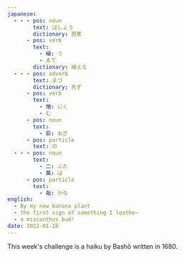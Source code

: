 ```yaml
---
japanese:
  - - - pos: noun
        text: ばしょう
        dictionary: 芭蕉
      - pos: verb
        text:
          - 植: う
          - ゑて
        dictionary: 植える
  - - - pos: adverb
        text: まづ
        dictionary: 先ず
      - pos: verb
        text:
          - 憎: にく
          - む
      - pos: noun
        text:
          - 荻: おぎ
      - pos: particle
        text: の
  - - - pos: noun
        text:
          - 二: ふた
          - 葉: ば
      - pos: particle
        text:
          - 哉: かな
english:
  - By my new banana plant
  - the first sign of something I loathe—
  - a miscanthus bud!
date: 2022-01-18
---
```


This week's challenge is a haiku by Bashō written in 1680.
